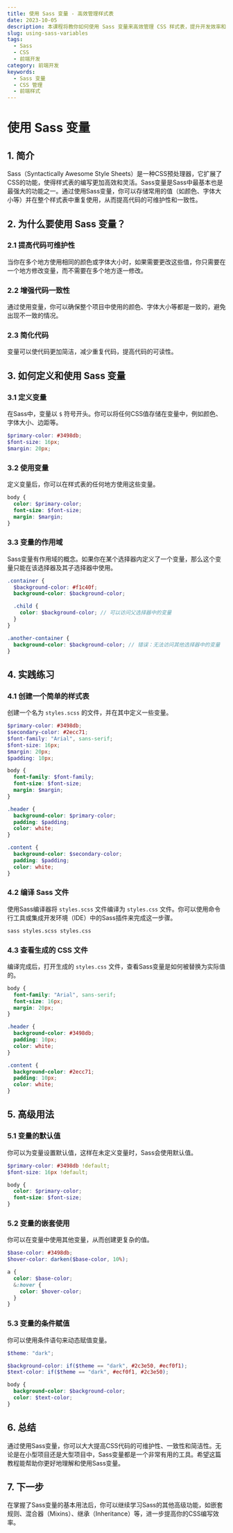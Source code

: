 ```yaml
---
title: 使用 Sass 变量 - 高效管理样式表
date: 2023-10-05
description: 本课程将教你如何使用 Sass 变量来高效管理 CSS 样式表，提升开发效率和代码可维护性。
slug: using-sass-variables
tags:
  - Sass
  - CSS
  - 前端开发
category: 前端开发
keywords:
  - Sass 变量
  - CSS 管理
  - 前端样式
---
```


# 使用 Sass 变量

## 1. 简介

Sass（Syntactically Awesome Style Sheets）是一种CSS预处理器，它扩展了CSS的功能，使得样式表的编写更加高效和灵活。Sass变量是Sass中最基本也是最强大的功能之一。通过使用Sass变量，你可以存储常用的值（如颜色、字体大小等）并在整个样式表中重复使用，从而提高代码的可维护性和一致性。

## 2. 为什么要使用 Sass 变量？

### 2.1 提高代码可维护性

当你在多个地方使用相同的颜色或字体大小时，如果需要更改这些值，你只需要在一个地方修改变量，而不需要在多个地方逐一修改。

### 2.2 增强代码一致性

通过使用变量，你可以确保整个项目中使用的颜色、字体大小等都是一致的，避免出现不一致的情况。

### 2.3 简化代码

变量可以使代码更加简洁，减少重复代码，提高代码的可读性。

## 3. 如何定义和使用 Sass 变量

### 3.1 定义变量

在Sass中，变量以 `$` 符号开头。你可以将任何CSS值存储在变量中，例如颜色、字体大小、边距等。

```scss
$primary-color: #3498db;
$font-size: 16px;
$margin: 20px;
```

### 3.2 使用变量

定义变量后，你可以在样式表的任何地方使用这些变量。

```scss
body {
  color: $primary-color;
  font-size: $font-size;
  margin: $margin;
}
```

### 3.3 变量的作用域

Sass变量有作用域的概念。如果你在某个选择器内定义了一个变量，那么这个变量只能在该选择器及其子选择器中使用。

```scss
.container {
  $background-color: #f1c40f;
  background-color: $background-color;

  .child {
    color: $background-color; // 可以访问父选择器中的变量
  }
}

.another-container {
  background-color: $background-color; // 错误：无法访问其他选择器中的变量
}
```

## 4. 实践练习

### 4.1 创建一个简单的样式表

创建一个名为 `styles.scss` 的文件，并在其中定义一些变量。

```scss
$primary-color: #3498db;
$secondary-color: #2ecc71;
$font-family: "Arial", sans-serif;
$font-size: 16px;
$margin: 20px;
$padding: 10px;

body {
  font-family: $font-family;
  font-size: $font-size;
  margin: $margin;
}

.header {
  background-color: $primary-color;
  padding: $padding;
  color: white;
}

.content {
  background-color: $secondary-color;
  padding: $padding;
  color: white;
}
```

### 4.2 编译 Sass 文件

使用Sass编译器将 `styles.scss` 文件编译为 `styles.css` 文件。你可以使用命令行工具或集成开发环境（IDE）中的Sass插件来完成这一步骤。

```bash
sass styles.scss styles.css
```

### 4.3 查看生成的 CSS 文件

编译完成后，打开生成的 `styles.css` 文件，查看Sass变量是如何被替换为实际值的。

```css
body {
  font-family: "Arial", sans-serif;
  font-size: 16px;
  margin: 20px;
}

.header {
  background-color: #3498db;
  padding: 10px;
  color: white;
}

.content {
  background-color: #2ecc71;
  padding: 10px;
  color: white;
}
```

## 5. 高级用法

### 5.1 变量的默认值

你可以为变量设置默认值，这样在未定义变量时，Sass会使用默认值。

```scss
$primary-color: #3498db !default;
$font-size: 16px !default;

body {
  color: $primary-color;
  font-size: $font-size;
}
```

### 5.2 变量的嵌套使用

你可以在变量中使用其他变量，从而创建更复杂的值。

```scss
$base-color: #3498db;
$hover-color: darken($base-color, 10%);

a {
  color: $base-color;
  &:hover {
    color: $hover-color;
  }
}
```

### 5.3 变量的条件赋值

你可以使用条件语句来动态赋值变量。

```scss
$theme: "dark";

$background-color: if($theme == "dark", #2c3e50, #ecf0f1);
$text-color: if($theme == "dark", #ecf0f1, #2c3e50);

body {
  background-color: $background-color;
  color: $text-color;
}
```

## 6. 总结

通过使用Sass变量，你可以大大提高CSS代码的可维护性、一致性和简洁性。无论是在小型项目还是大型项目中，Sass变量都是一个非常有用的工具。希望这篇教程能帮助你更好地理解和使用Sass变量。

## 7. 下一步

在掌握了Sass变量的基本用法后，你可以继续学习Sass的其他高级功能，如嵌套规则、混合器（Mixins）、继承（Inheritance）等，进一步提高你的CSS编写效率。